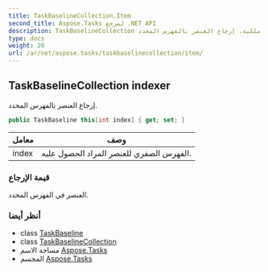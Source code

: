 ```yaml
---
title: TaskBaselineCollection.Item
second_title: Aspose.Tasks لمرجع .NET API
description: TaskBaselineCollection ملكية. إرجاع العنصر بالفهرس المحدد.
type: docs
weight: 20
url: /ar/net/aspose.tasks/taskbaselinecollection/item/
---
```

## TaskBaselineCollection indexer

إرجاع العنصر بالفهرس المحدد.

```csharp
public TaskBaseline this[int index] { get; set; }
```

| معامل | وصف |
| --- | --- |
| index | الفهرس الصفري للعنصر المراد الحصول عليه. |

### قيمة الإرجاع

العنصر في الفهرس المحدد.

### أنظر أيضا

* class [TaskBaseline](../../taskbaseline/)
* class [TaskBaselineCollection](../)
* مساحة الاسم [Aspose.Tasks](../../taskbaselinecollection/)
* المجسم [Aspose.Tasks](../../../)


